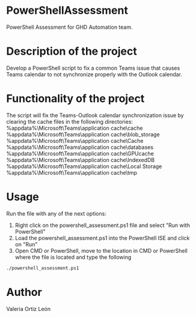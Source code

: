 # PowerShellAssessment
PowerShell Assessment for GHD Automation team.

# Description of the project
Develop a PowerShell script to fix a common Teams issue that causes Teams calendar to not synchronize properly with the Outlook calendar.

# Functionality of the project
The script will fix the Teams-Outlook calendar synchronization issue by clearing the cache files in the following directories:
%appdata%\Microsoft\Teams\application cache\cache
%appdata%\Microsoft\Teams\application cache\blob_storage
%appdata%\Microsoft\Teams\application cache\Cache
%appdata%\Microsoft\Teams\application cache\databases
%appdata%\Microsoft\Teams\application cache\GPUcache
%appdata%\Microsoft\Teams\application cache\IndexedDB
%appdata%\Microsoft\Teams\application cache\Local Storage
%appdata%\Microsoft\Teams\application cache\tmp

# Usage 
Run the file with any of the next options:

1. Right click on the powershell_assessment.ps1 file and select "Run with PowerShell"
2. Load the powershell_assessment.ps1 into the PowerShell ISE and click on "Run"
3. Open CMD or PowerShell, move to the location in CMD or PowerShell where the file is located and type the following
```bash
./powershell_assessment.ps1
```

# Author
Valeria Ortiz León

